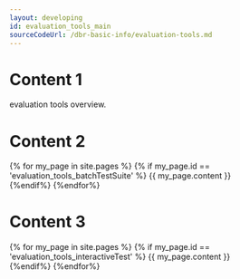 ```yaml
---
layout: developing
id: evaluation_tools_main
sourceCodeUrl: /dbr-basic-info/evaluation-tools.md
---
```


# Content 1
evaluation tools overview.  


# Content 2
{% for my_page in site.pages %}
{% if my_page.id == 'evaluation_tools_batchTestSuite' %}
{{ my_page.content }}  
{%endif%}
{%endfor%} 

# Content 3
{% for my_page in site.pages %}
{% if my_page.id == 'evaluation_tools_interactiveTest' %}
{{ my_page.content }}  
{%endif%}
{%endfor%}
